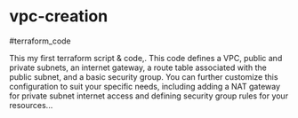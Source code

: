 # vpc-creation
#terraform_code

This my first terraform script & code,. This code defines a VPC, public and private subnets, an internet gateway, a route table associated with the public subnet, and a basic security group. You can further customize this configuration to suit your specific needs, including adding a NAT gateway for private subnet internet access and defining security group rules for your resources...
